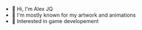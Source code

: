 - 💬 Hi, I'm Alex JQ
- 💬 I'm mostly known for my artwork and animations
- 💬 Interested in game developement
